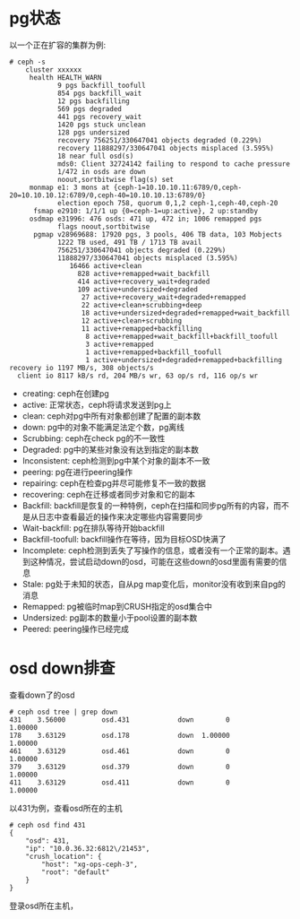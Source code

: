 # pg状态

以一个正在扩容的集群为例:  

```
# ceph -s
    cluster xxxxxx
     health HEALTH_WARN
            9 pgs backfill_toofull
            854 pgs backfill_wait
            12 pgs backfilling
            569 pgs degraded
            441 pgs recovery_wait
            1420 pgs stuck unclean
            128 pgs undersized
            recovery 756251/330647041 objects degraded (0.229%)
            recovery 11888297/330647041 objects misplaced (3.595%)
            18 near full osd(s)
            mds0: Client 32724142 failing to respond to cache pressure
            1/472 in osds are down
            noout,sortbitwise flag(s) set
     monmap e1: 3 mons at {ceph-1=10.10.10.11:6789/0,ceph-20=10.10.10.12:6789/0,ceph-40=10.10.10.13:6789/0}
            election epoch 758, quorum 0,1,2 ceph-1,ceph-40,ceph-20
      fsmap e2910: 1/1/1 up {0=ceph-1=up:active}, 2 up:standby
     osdmap e31996: 476 osds: 471 up, 472 in; 1006 remapped pgs
            flags noout,sortbitwise
      pgmap v28969688: 17920 pgs, 3 pools, 406 TB data, 103 Mobjects
            1222 TB used, 491 TB / 1713 TB avail
            756251/330647041 objects degraded (0.229%)
            11888297/330647041 objects misplaced (3.595%)
               16466 active+clean
                 828 active+remapped+wait_backfill
                 414 active+recovery_wait+degraded
                 109 active+undersized+degraded
                  27 active+recovery_wait+degraded+remapped
                  22 active+clean+scrubbing+deep
                  18 active+undersized+degraded+remapped+wait_backfill
                  12 active+clean+scrubbing
                  11 active+remapped+backfilling
                   8 active+remapped+wait_backfill+backfill_toofull
                   3 active+remapped
                   1 active+remapped+backfill_toofull
                   1 active+undersized+degraded+remapped+backfilling
recovery io 1197 MB/s, 308 objects/s
  client io 8117 kB/s rd, 204 MB/s wr, 63 op/s rd, 116 op/s wr
```

* creating: ceph在创建pg
* active: 正常状态，ceph将请求发送到pg上
* clean: ceph对pg中所有对象都创建了配置的副本数
* down: pg中的对象不能满足法定个数，pg离线
* Scrubbing: ceph在check pg的不一致性
* Degraded: pg中的某些对象没有达到指定的副本数
* Inconsistent: ceph检测到pg中某个对象的副本不一致
* peering: pg在进行peering操作
* repairing: ceph在检查pg并尽可能修复不一致的数据
* recovering: ceph在迁移或者同步对象和它的副本
* Backfill: backfill是恢复的一种特例，ceph在扫描和同步pg所有的内容，而不是从日志中查看最近的操作来决定哪些内容需要同步
* Wait-backfill: pg在排队等待开始backfill
* Backfill-toofull: backfill操作在等待，因为目标OSD快满了
* Incomplete: ceph检测到丢失了写操作的信息，或者没有一个正常的副本。遇到这种情况，尝试启动down的osd，可能在这些down的osd里面有需要的信息
* Stale: pg处于未知的状态，自从pg map变化后，monitor没有收到来自pg的消息
* Remapped: pg被临时map到CRUSH指定的osd集合中
* Undersized: pg副本的数量小于pool设置的副本数
* Peered: peering操作已经完成








# osd down排查
查看down了的osd

```
# ceph osd tree | grep down
431    3.56000         osd.431            down        0          1.00000
178    3.63129         osd.178            down  1.00000          1.00000
461    3.63129         osd.461            down        0          1.00000
379    3.63129         osd.379            down        0          1.00000
411    3.63129         osd.411            down        0          1.00000
```

以431为例，查看osd所在的主机

```
# ceph osd find 431
{
    "osd": 431,
    "ip": "10.0.36.32:6812\/21453",
    "crush_location": {
        "host": "xg-ops-ceph-3",
        "root": "default"
    }
}
```

登录osd所在主机，




























